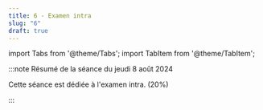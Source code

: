 ```yaml
---
title: 6 - Examen intra
slug: "6"
draft: true
---
```


import Tabs from '@theme/Tabs';
import TabItem from '@theme/TabItem';

:::note Résumé de la séance du jeudi 8 août 2024

<Tabs>

<TabItem value="deroulement" label="👨‍🏫 Déroulement du cours">

Cette séance est dédiée à l'examen intra. (20%)

</TabItem>

</Tabs>

:::